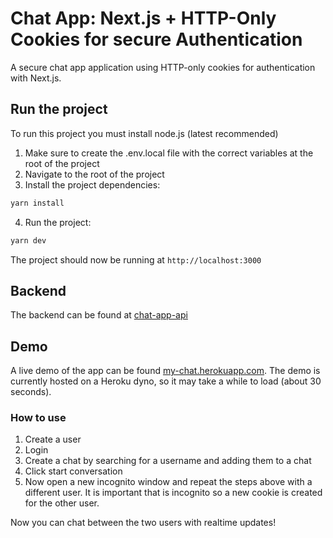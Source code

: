 # Chat App: Next.js + HTTP-Only Cookies for secure Authentication

A secure chat app application using HTTP-only cookies for authentication with Next.js.

## Run the project

To run this project you must install node.js (latest recommended)

1. Make sure to create the .env.local file with the correct variables at the root of the project
2. Navigate to the root of the project
3. Install the project dependencies:

```zsh
yarn install
```

4. Run the project:

```zsh
yarn dev
```

The project should now be running at `http://localhost:3000`


## Backend

The backend can be found at [chat-app-api](https://github.com/a-lundsgaard/chat-app-api)

## Demo

A live demo of the app can be found [my-chat.herokuapp.com](https://my-chat.herokuapp.com/). The demo is currently hosted on a Heroku dyno, so it may take a while to load (about 30 seconds).

### How to use

1. Create a user
2. Login
3. Create a chat by searching for a username and adding them to a chat
4. Click start conversation
5. Now open a new incognito window and repeat the steps above with a different user. It is important that is incognito so a new cookie is created for the other user.

Now you can chat between the two users with realtime updates!
